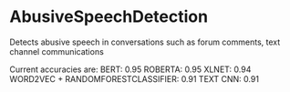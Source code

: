# AbusiveSpeechDetection
Detects abusive speech in conversations such as forum comments, text channel communications

Current accuracies are: 
BERT: 0.95
ROBERTA: 0.95
XLNET: 0.94
WORD2VEC + RANDOMFORESTCLASSIFIER: 0.91
TEXT CNN: 0.91
